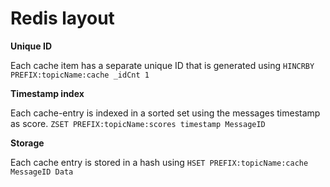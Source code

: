 # Redis layout

**Unique ID**

Each cache item has a separate unique ID that is generated using
```HINCRBY PREFIX:topicName:cache _idCnt 1```

**Timestamp index**

Each cache-entry is indexed in a sorted set using the messages timestamp as score.
```ZSET PREFIX:topicName:scores timestamp MessageID```

**Storage**

Each cache entry is stored in a hash using ```HSET PREFIX:topicName:cache MessageID Data```
